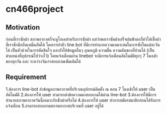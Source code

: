 # cn466project

## Motivation
ก่อนที่เราซักผ้า สภาพอากาศก็จะดูโอเคสำหรับการซักผ้า แต่ว่าพอเราซัดผ้าเสร็จฝนฟ้าตกก็ทำใส่เสื้อผ้าที่เราซักมีกลิ่นเหม็นอัพได้ โดยเราทำตัว line bot ที่มีการทำนายความเหมาะสมในการซักในแต่ละวันได้ เป็นตัวช่วยในการตัดสินใจ และยังให้ข้อมูลอื่นๆ อุณหภูมิ ความชื่น ความดันของที่บ้านได้ (เป็นตำแหน่งที่อุปกรณ์ไปว่างไว้) 
โดยแจ้งเตือนผ่าน linebot จะมีการแจ้งเตือนอัตโนมัติทุกๆ 7 โมงเช้าของทุกวัน และ ระหว่างวันเราสอบถามเพิ่มเติมได้

## Requirement
1.ต้องการ line-bot ส่งข้อมูลภาพอากาศที่บริเวณอุปกรณ์ติดตั้ง ณ ตอน 7 โมงเช้าให้ user เป็นอัตโนมัติ
2.ต้องการให้ user สามารถส่งข้อความมาสอบถามได้ผ่าน  line-bot 
3.ต้องการให้มีการทำนายสภาพอากาศวันนี้เหมาะกับซักผ้าหรือไม่
4.ต้องการให้ user ทำการสมัครสมาชิกก่อนได้รับการแจ้งเตือน
5.สามารถสอบถามสภาพอากาศบริเวณที่ user อยู่ได้
